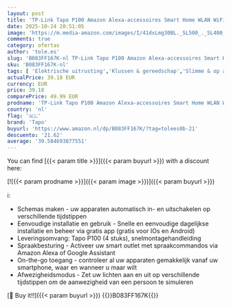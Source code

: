 ```yaml
---
layout: post
title: 'TP-Link Tapo P100 Amazon Alexa-accessoires Smart Home WLAN WiFi-aansluiting Stopcontact  Wit  4 Stuks'
date: 2025-10-24 20:51:05
image: 'https://m.media-amazon.com/images/I/41dxLmg30BL._SL500_._SL400_.jpg'
comments: true
category: ofertas
author: 'tole.es'
slug: 'B083FF167K-nl TP-Link Tapo P100 Amazon Alexa-accessoires Smart Home WLAN...'
sku: 'B083FF167K-nl'
tags: [ 'Elektrische uitrusting','Klussen & gereedschap','Slimme & op afstand bedienbare stekkers','Stopcontacten & accessoires','tapo','🇳🇱', ]
actualPrice: 39.18 EUR
currency: EUR
price: 39.18
comparePrice: 49.99 EUR
prodname: 'TP-Link Tapo P100 Amazon Alexa-accessoires Smart Home WLAN WiFi-aansluiting Stopcontact  Wit  4 Stuks'
country: 'nl'
flag: '🇳🇱'
brand: 'Tapo'
buyurl: 'https://www.amazon.nl/dp/B083FF167K/?tag=tolees0b-21'
descuento: '21.62'
average: '39.584693877551'
---
```


You can find [{{< param title >}}]({{< param buyurl >}}) with a discount here:

[![{{< param prodname >}}]({{< param image >}})]({{< param buyurl >}})

ℹ️:

- Schemas maken - uw apparaten automatisch in- en uitschakelen op verschillende tijdstippen
- Eenvoudige installatie en gebruik - Snelle en eenvoudige dagelijkse installatie en beheer via gratis app (gratis voor IOs en Android)
- Leveringsomvang: Tapo P100 (4 stuks), snelmontagehandleiding
- Spraakbesturing - Activeer uw smart outlet met spraakcommandos via Amazon Alexa of Google Assistant
- On-the-go toegang - controleer al uw apparaten gemakkelijk vanaf uw smartphone, waar en wanneer u maar wilt
- Afwezigheidsmodus - Zet uw lichten aan en uit op verschillende tijdstippen om de aanwezigheid van een persoon te simuleren

[🛒 Buy it!!]({{< param buyurl >}})
{{<world>}}B083FF167K{{</world>}}
